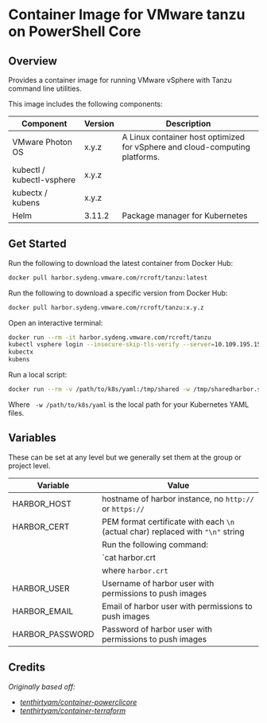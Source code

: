 # Container Image for VMware tanzu on PowerShell Core

## Overview

Provides a container image for running VMware vSphere with Tanzu command line utilities.

This image includes the following components:

| Component                 | Version | Description                                                                 |
|---------------------------|---------|-----------------------------------------------------------------------------|
| VMware Photon OS          | x.y.z   | A Linux container host optimized for vSphere and cloud-computing platforms. |
| kubectl / kubectl-vsphere | x.y.z   |                                                                             |
| kubectx / kubens          | x.y.z   |                                                                             |
| Helm                      | 3.11.2  | Package manager for Kubernetes                                              |

## Get Started

Run the following to download the latest container from Docker Hub:

```bash
docker pull harbor.sydeng.vmware.com/rcroft/tanzu:latest
```

Run the following to download a specific version from Docker Hub:

```bash
docker pull harbor.sydeng.vmware.com/rcroft/tanzu:x.y.z
```

Open an interactive terminal:

```bash
docker run --rm -it harbor.sydeng.vmware.com/rcroft/tanzu
kubectl vsphere login --insecure-skip-tls-verify --server=10.109.195.151
kubectx
kubens
```

Run a local script:

```bash
docker run --rm -v /path/to/k8s/yaml:/tmp/shared -w /tmp/sharedharbor.sydeng.vmware.com/rcroft/tanzu
```

Where ` -w /path/to/k8s/yaml` is the local path for your Kubernetes YAML files.

## Variables

These can be set at any level but we generally set them at the group or project level.

| Variable        | Value                                                                           |
|-----------------|---------------------------------------------------------------------------------|
| HARBOR_HOST     | hostname of harbor instance, no `http://` or `https://`                         |
| HARBOR_CERT     | PEM format certificate with each `\n` (actual char) replaced with `"\n"` string |
|                 | Run the following command:                                                      |
|                 | `cat harbor.crt | sed -E '$!s/$/\\n/' | tr -d '\n'`                             |
|                 | where `harbor.crt`                                                              |
| HARBOR_USER     | Username of harbor user with permissions to push images                         |
| HARBOR_EMAIL    | Email  of harbor user with permissions to push images                           |
| HARBOR_PASSWORD | Password of harbor user with permissions to push images                         |

## Credits

_Originally based off:_

- _[tenthirtyam/container-powerclicore](https://github.com/tenthirtyam/container-powerclicore/)_
- _[tenthirtyam/container-terraform](https://github.com/tenthirtyam/container-terraform/)_
